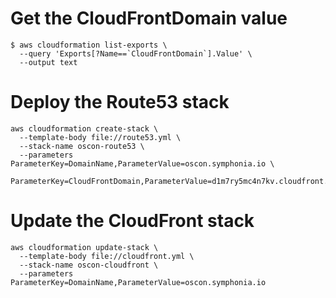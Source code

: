# Get the CloudFrontDomain value

```
$ aws cloudformation list-exports \
  --query 'Exports[?Name==`CloudFrontDomain`].Value' \
  --output text
```

# Deploy the Route53 stack

```
aws cloudformation create-stack \
  --template-body file://route53.yml \
  --stack-name oscon-route53 \
  --parameters ParameterKey=DomainName,ParameterValue=oscon.symphonia.io \
               ParameterKey=CloudFrontDomain,ParameterValue=d1m7ry5mc4n7kv.cloudfront.net
```

# Update the CloudFront stack

```
aws cloudformation update-stack \
  --template-body file://cloudfront.yml \
  --stack-name oscon-cloudfront \
  --parameters ParameterKey=DomainName,ParameterValue=oscon.symphonia.io
```
